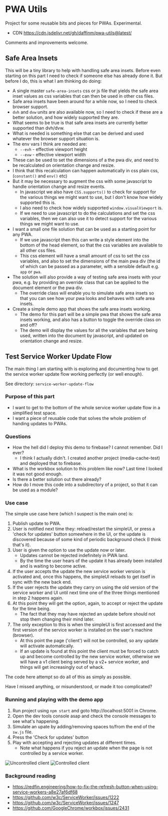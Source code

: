 # PWA Utils
Project for some reusable bits and pieces for PWAs. Experimental.
* CDN https://cdn.jsdelivr.net/gh/daffinm/pwa-utils@latest/

Comments and improvements welcome.

## Safe Area Insets
This will be a tiny library to help with handling safe area insets. Before even starting on this part I need to check if 
someone else has already done it. But before I do, this is what I am thinking do doing:

* A single master `safe-area-insets` css or js file that yields the safe area inset values as css variables that can then be used in other css files.
* Safe area insets have been around for a while now, so I need to check browser support.
* `dvh` and `dvw` units are also available now, so I need to check if these are a better solution, and how widely supported they are.
* What seems to be true is that safe area insets are currently better supported than dvh/dvw.
* What is needed is something else that can be derived and used whatever the browser support situation is.
* The env vars I think are needed are:
  * `--evh` - effective viewport height
  * `--evw` - effective viewport width
* These can be used to set the dimensions of a the pwa div, and need to be recalculated on orientation change and resize.
* I think that this recalculation can happen automatically in css plain css, (`constant()` and `env()` etc)
* But it may be necessary to augment the css with some javascript to handle orientation change and resize events.
  * In javascript we also have `CSS.supports()` to check for support for the various things we might want to use, but I don't know how widely supported this is.
  * I also need to check how widely supported `window.visualViewport` is.
  * If we need to use javascript to do the calculations and set the css variables, then we can also use it to detect support for the various things we might want to use.
* I want a small one file solution that can be used as a starting point for any PWA.
  * If we use javascript then this can write a style element into the bottom of the head element, so that the css variables are available to all other css files.
  * This css element will have a small amount of css to set the css variables, and also to set the dimensions of the main pwa div (the id of which can be passed as a parameter, with a sensible default e.g. `app` or `pwa`.
* The solution will also provide a way of testing safe area insets with your pwa, e.g. by providing an override class that can be applied to the document element or the pwa div.
  * The override class will enable you to simulate safe area insets so that you can see how your pwa looks and behaves with safe area insets.
* Create a simple demo app that shows the safe area insets working.
  * The demo for this part will be a simple pwa that shows the safe area insets working, and also has a button to toggle the override class on and off?
  * The demo will display the values for all the variables that are being used, written into the document by javascript, and updated on orientation change and resize.
  

## Test Service Worker Update Flow
The main thing I am starting with is exploring and documenting how to get the service worker update flow working perfectly (or well enough).

See directory: `service-worker-update-flow`

### Purpose of this part

* I want to get to the bottom of the whole service worker update flow in a simplified test space. 
* I want a piece of reusable code that solves the whole problem of handing updates to PWAs. 

### Questions
* How the hell did I deploy this demo to firebase? I cannot remember. Did I ever?
  * I think I actually didn't. I created another project (media-cache-test) and deployed that to firebase.
* What is the workbox solution to this problem like now? Last time I looked it was not good enough.
* Is there a better solution out there already?
* How do I move this code into a subdirectory of a project, so that it can be used as a module?

### Use case

The simple use case here (which I suspect is the main one) is:

1. Publish update to PWA.
1. User is notified next time they: reload/restart the simpleUI, or press a 'check for updates' button somewhere in the UI, or the update 
is discovered because of some kind of periodic background check (I think that's it).
1. User is given the option to use the update now or later. 
   * Updates cannot be rejected indefinitely in PWA land.
   * By the time the user hears of the update it has already been installed and is waiting to become active.
1. If the user accepts the update the new service worker version is activated and, once this happens, the simpleUI reloads to get
itself in sync with the new back end.
1. If the user rejects the update they carry on using the old version of the service worker and UI until next time one of the 
three things mentioned in step 2 happens again. 
1. At this point they will get the option, again, to accept or reject the update for the time being. 
   * The fact that they may have rejected an update before should not stop them changing their mind later.
1. The only exception to this is when the simpleUI is first accessed and the first version of the service worker is installed
on the user's machine (browser). 
   * At this point the page ('client') will not be controlled, so any update will activate 
automatically. 
   * If an update is found at this point the client must be forced to catch up and become controlled by the new service worker, otherwise
we will have a v1 client being served by a v2+ service worker, and things will get increasingly out  of whack.

The code here attempt so do all of this as simply as possible. 

Have I missed anything, or misunderstood, or made it too complicated? 

### Running and playing with the demo app

1. Run project using `npm start` and goto http://localhost:5001 in Chrome.
1. Open the dev tools console asap and check the console messages to see what's happening.
1. Simulate an upate by adding/removing spaces to/from the end of the `sw.js` file.
1. Press the 'Check for updates' button
1. Play with accepting and rejecting updates at different times. 
   * Note what happens if you reject an update when the page is not controlled by a service worker.
   
![Uncontrolled client](img/controller-absent.png)
![Controlled client](img/controller-present.png)


### Background reading

* https://redfin.engineering/how-to-fix-the-refresh-button-when-using-service-workers-a8e27af6df68
* https://github.com/w3c/ServiceWorker/issues/1222
* https://github.com/w3c/ServiceWorker/issues/1247
* https://github.com/GoogleChrome/workbox/issues/2431
